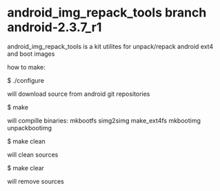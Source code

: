 android_img_repack_tools branch android-2.3.7_r1
====================

android_img_repack_tools is a kit utilites for unpack/repack android ext4 and boot images

how to make:

$ ./configure

will download source from android git repositories

$ make

will compille binaries:
mkbootfs
simg2simg
make_ext4fs
mkbootimg
unpackbootimg

$ make clean

will clean sources

$ make clear

will remove sources

